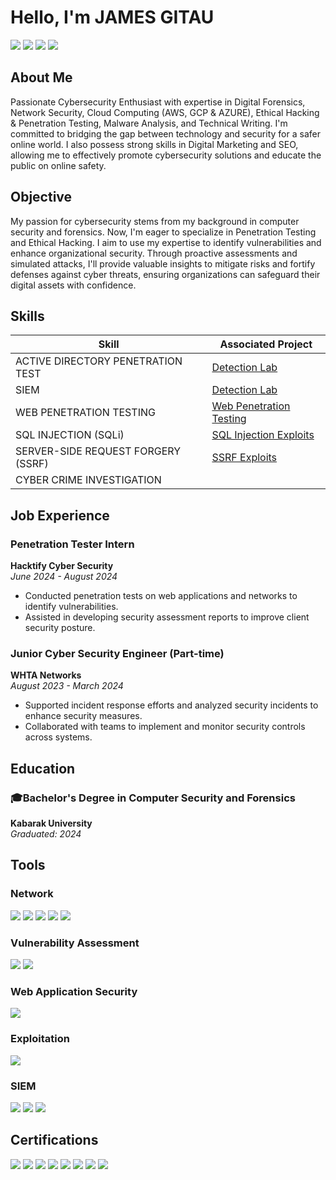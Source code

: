 # **Hello, I'm JAMES GITAU**  
<a href="https://www.linkedin.com/in/james-gitau-gathoni/"><img src="https://img.shields.io/badge/-LinkedIn-0072b1?&style=for-the-badge&logo=linkedin&logoColor=white" /></a> 
<a href="https://twitter.com/your-twitter-handle"><img src="https://img.shields.io/badge/-X-000000?&style=for-the-badge&logo=X&logoColor=white" /></a>
<a href="https://tiktok.com/@your-tiktok-handle"><img src="https://img.shields.io/badge/-TikTok-FF0050?&style=for-the-badge&logo=TikTok&logoColor=white" /></a>
<a href="https://facebook.com/your-facebook-handle"><img src="https://img.shields.io/badge/-Facebook-1877F2?&style=for-the-badge&logo=Facebook&logoColor=white" /></a>

## **About Me**

Passionate Cybersecurity Enthusiast with expertise in Digital Forensics, Network Security, Cloud Computing (AWS, GCP & AZURE), Ethical Hacking & Penetration Testing, Malware Analysis, and Technical Writing. I'm committed to bridging the gap between technology and security for a safer online world. I also possess strong skills in Digital Marketing and SEO, allowing me to effectively promote cybersecurity solutions and educate the public on online safety.

## **Objective**

My passion for cybersecurity stems from my background in computer security and forensics. Now, I'm eager to specialize in Penetration Testing and Ethical Hacking. I aim to use my expertise to identify vulnerabilities and enhance organizational security. Through proactive assessments and simulated attacks, I'll provide valuable insights to mitigate risks and fortify defenses against cyber threats, ensuring organizations can safeguard their digital assets with confidence.

## **Skills**

| Skill                                         | Associated Project         |
|-----------------------------------------------|----------------------------|
| ACTIVE DIRECTORY PENETRATION TEST             | <a href="https://github.com/jeymo092/Active-Directory-Lab">Detection Lab</a> |
| SIEM                                          | <a href="https://github.com/jeymo092/Security-Operation-Center-">Detection Lab</a> |
| WEB PENETRATION TESTING                       | <a href="https://github.com/jeymo092/Web-Penetration-testing-">Web Penetration Testing</a> |
| SQL INJECTION (SQLi)                          | <a href="#">SQL Injection Exploits</a> |
| SERVER-SIDE REQUEST FORGERY (SSRF)           | <a href="#">SSRF Exploits</a> |
| CYBER CRIME INVESTIGATION                     |                             |

## **Job Experience**

### **Penetration Tester Intern**
**Hacktify Cyber Security**  
*June 2024 - August 2024*  
- Conducted penetration tests on web applications and networks to identify vulnerabilities.
- Assisted in developing security assessment reports to improve client security posture.

### **Junior Cyber Security Engineer (Part-time)**
**WHTA Networks**  
*August 2023 - March 2024*  
- Supported incident response efforts and analyzed security incidents to enhance security measures.
- Collaborated with teams to implement and monitor security controls across systems.

## **Education**

### **🎓Bachelor's Degree in Computer Security and Forensics**  
**Kabarak University**  
*Graduated: 2024*

## **Tools**

### **Network**
<div>
    <img src="https://img.shields.io/badge/-Wireshark-1679A7?&style=for-the-badge&logo=Wireshark&logoColor=white" />
    <img src="https://img.shields.io/badge/-Snort-FFA500?&style=for-the-badge&logo=Snort&logoColor=white" />
    <img src="https://img.shields.io/badge/-Suricata-EF3B2D?&style=for-the-badge&logo=Suricata&logoColor=white" />
    <img src="https://img.shields.io/badge/-Zeek-777BB4?&style=for-the-badge&logo=Zeek&logoColor=white" />
    <img src="https://img.shields.io/badge/-Nmap-000080?&style=for-the-badge&logo=Nmap&logoColor=white" />
</div>

### **Vulnerability Assessment**
<div>
    <img src="https://img.shields.io/badge/-Nessus-45A0FF?&style=for-the-badge&logo=Nessus&logoColor=white" />
    <img src="https://img.shields.io/badge/-Nikto-FF5733?&style=for-the-badge&logoColor=white" />
</div>

### **Web Application Security**
<div>
    <img src="https://img.shields.io/badge/-Burp_Suite-FF4500?&style=for-the-badge&logo=BurpSuite&logoColor=white" />
</div>

### **Exploitation**
<div>
    <img src="https://img.shields.io/badge/-Metasploit-5A5A5A?&style=for-the-badge&logo=Metasploit&logoColor=white" />
</div>

### **SIEM**
<div>
    <img src="https://img.shields.io/badge/-Microsoft_Sentinel-0078D4?&style=for-the-badge&logo=Microsoft&logoColor=white" />
    <img src="https://img.shields.io/badge/-Splunk-000000?&style=for-the-badge&logo=Splunk&logoColor=white" />
    <img src="https://img.shields.io/badge/-Elastic-005571?&style=for-the-badge&logo=Elastic&logoColor=white" />
</div>

## **Certifications**
<div>
    <img src="https://img.shields.io/badge/-Security%2B-FF0000?&style=for-the-badge&logo=CompTIA&logoColor=white" />
    <img src="https://img.shields.io/badge/-Network%2B-007ACC?&style=for-the-badge&logo=CompTIA&logoColor=white" />
    <img src="https://img.shields.io/badge/-A%2B-4D4D4D?&style=for-the-badge&logo=CompTIA&logoColor=white" />
    <img src="https://img.shields.io/badge/-CDSA-006400?&style=for-the-badge&logoColor=white" />
    <img src="https://img.shields.io/badge/-CCD-000080?&style=for-the-badge&logoColor=white" />
    <img src="https://img.shields.io/badge/-Google_Cybersecurity-34A853?&style=for-the-badge&logo=Google&logoColor=white" />
    <img src="https://img.shields.io/badge/-Certified_in_Cybersecurity_(ISC2)-00C853?&style=for-the-badge&logo=ISC2&logoColor=white" />
    <img src="https://img.shields.io/badge/-Network_and_Cloud_Security-3399FF?&style=for-the-badge&logoColor=white" />
</div>

